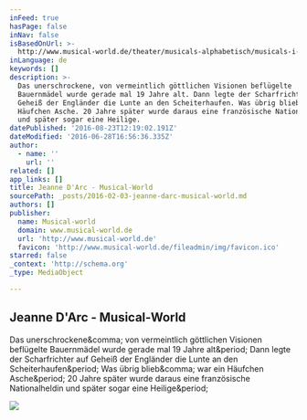 ```yaml
---
inFeed: true
hasPage: false
inNav: false
isBasedOnUrl: >-
  http://www.musical-world.de/theater/musicals-alphabetisch/musicals-i-l/jeanne-darc/
inLanguage: de
keywords: []
description: >-
  Das unerschrockene, von vermeintlich göttlichen Visionen beflügelte
  Bauernmädel wurde gerade mal 19 Jahre alt. Dann legte der Scharfrichter auf
  Geheiß der Engländer die Lunte an den Scheiterhaufen. Was übrig blieb, war ein
  Häufchen Asche. 20 Jahre später wurde daraus eine französische Nationalheldin
  und später sogar eine Heilige.
datePublished: '2016-08-23T12:19:02.191Z'
dateModified: '2016-06-28T16:56:36.335Z'
author:
  - name: ''
    url: ''
related: []
app_links: []
title: Jeanne D'Arc - Musical-World
sourcePath: _posts/2016-02-03-jeanne-darc-musical-world.md
authors: []
publisher:
  name: Musical-world
  domain: www.musical-world.de
  url: 'http://www.musical-world.de'
  favicon: 'http://www.musical-world.de/fileadmin/img/favicon.ico'
starred: false
_context: 'http://schema.org'
_type: MediaObject

---
```

<article style=""><h1>Jeanne D'Arc - Musical-World</h1><p>Das unerschrockene&amp;comma; von vermeintlich göttlichen Visionen beflügelte Bauernmädel wurde gerade mal 19 Jahre alt&amp;period; Dann legte der Scharfrichter auf Geheiß der Engländer die Lunte an den Scheiterhaufen&amp;period; Was übrig blieb&amp;comma; war ein Häufchen Asche&amp;period; 20 Jahre später wurde daraus eine französische Nationalheldin und später sogar eine Heilige&amp;period;</p><img src="http://www.musical-world.de/typo3temp/pics/Jeanne_DArc_Kopf_1_c77de35077.jpg" /></article>
